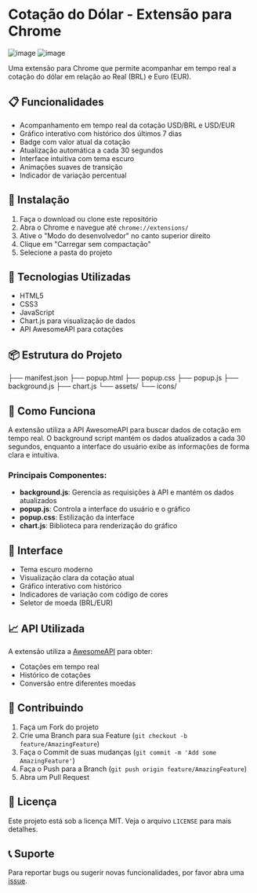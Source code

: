 # Cotação do Dólar - Extensão para Chrome

![image](https://github.com/user-attachments/assets/cf0c50d1-a1e2-4104-b69a-3aeea6301039) ![image](https://github.com/user-attachments/assets/d7850904-af3f-43d1-9461-d1003d59ef94)





Uma extensão para Chrome que permite acompanhar em tempo real a cotação do dólar em relação ao Real (BRL) e Euro (EUR).

## 📋 Funcionalidades

- Acompanhamento em tempo real da cotação USD/BRL e USD/EUR
- Gráfico interativo com histórico dos últimos 7 dias
- Badge com valor atual da cotação
- Atualização automática a cada 30 segundos
- Interface intuitiva com tema escuro
- Animações suaves de transição
- Indicador de variação percentual

## 🚀 Instalação

1. Faça o download ou clone este repositório
2. Abra o Chrome e navegue até `chrome://extensions/`
3. Ative o "Modo do desenvolvedor" no canto superior direito
4. Clique em "Carregar sem compactação"
5. Selecione a pasta do projeto

## 🔧 Tecnologias Utilizadas

- HTML5
- CSS3
- JavaScript
- Chart.js para visualização de dados
- API AwesomeAPI para cotações

## 📦 Estrutura do Projeto

├── manifest.json
├── popup.html
├── popup.css
├── popup.js
├── background.js
├── chart.js
└── assets/
└── icons/

## 🔄 Como Funciona

A extensão utiliza a API AwesomeAPI para buscar dados de cotação em tempo real. O background script mantém os dados atualizados a cada 30 segundos, enquanto a interface do usuário exibe as informações de forma clara e intuitiva.

### Principais Componentes:

- **background.js**: Gerencia as requisições à API e mantém os dados atualizados
- **popup.js**: Controla a interface do usuário e o gráfico
- **popup.css**: Estilização da interface
- **chart.js**: Biblioteca para renderização do gráfico

## 🎨 Interface

- Tema escuro moderno
- Visualização clara da cotação atual
- Gráfico interativo com histórico
- Indicadores de variação com código de cores
- Seletor de moeda (BRL/EUR)

## 📈 API Utilizada

A extensão utiliza a [AwesomeAPI](https://docs.awesomeapi.com.br/) para obter:
- Cotações em tempo real
- Histórico de cotações
- Conversão entre diferentes moedas

## 🤝 Contribuindo

1. Faça um Fork do projeto
2. Crie uma Branch para sua Feature (`git checkout -b feature/AmazingFeature`)
3. Faça o Commit de suas mudanças (`git commit -m 'Add some AmazingFeature'`)
4. Faça o Push para a Branch (`git push origin feature/AmazingFeature`)
5. Abra um Pull Request

## 📄 Licença

Este projeto está sob a licença MIT. Veja o arquivo `LICENSE` para mais detalhes.

## 📞 Suporte

Para reportar bugs ou sugerir novas funcionalidades, por favor abra uma [issue](https://github.com/ThallesCosta-dev/api-dolar/issues).
